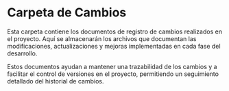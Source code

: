 # Carpeta de Cambios

Esta carpeta contiene los documentos de registro de cambios realizados en el proyecto. Aquí se almacenarán los archivos que documentan las modificaciones, actualizaciones y mejoras implementadas en cada fase del desarrollo.

Estos documentos ayudan a mantener una trazabilidad de los cambios y a facilitar el control de versiones en el proyecto, permitiendo un seguimiento detallado del historial de cambios.
